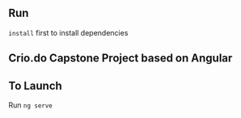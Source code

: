 ## Run 
` install ` first to install dependencies

## Crio.do Capstone Project based on Angular

## To Launch
Run ` ng serve `
